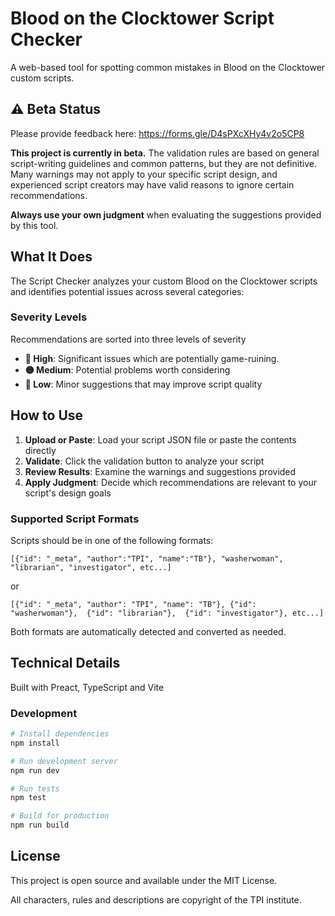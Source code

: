 # Blood on the Clocktower Script Checker

A web-based tool for spotting common mistakes in Blood on the Clocktower custom
scripts.

## ⚠️ Beta Status

Please provide feedback here: https://forms.gle/D4sPXcXHy4v2o5CP8

**This project is currently in beta.** The validation rules are based on general
script-writing guidelines and common patterns, but they are not definitive. Many
warnings may not apply to your specific script design, and experienced script
creators may have valid reasons to ignore certain recommendations.

**Always use your own judgment** when evaluating the suggestions provided by
this tool.

## What It Does

The Script Checker analyzes your custom Blood on the Clocktower scripts and
identifies potential issues across several categories:

### Severity Levels

Recommendations are sorted into three levels of severity

- **🔴 High**: Significant issues which are potentially game-ruining.
- **🟡 Medium**: Potential problems worth considering
- **🔵 Low**: Minor suggestions that may improve script quality

## How to Use

1. **Upload or Paste**: Load your script JSON file or paste the contents
   directly
2. **Validate**: Click the validation button to analyze your script
3. **Review Results**: Examine the warnings and suggestions provided
4. **Apply Judgment**: Decide which recommendations are relevant to your
   script's design goals

### Supported Script Formats

Scripts should be in one of the following formats:

```
[{"id": "_meta", "author":"TPI", "name":"TB"}, "washerwoman", "librarian", "investigator", etc...]
```

or

```
[{"id": "_meta", "author": "TPI", "name": "TB"}, {"id": "washerwoman"},  {"id": "librarian"},  {"id": "investigator"}, etc...]
```

Both formats are automatically detected and converted as needed.

## Technical Details

Built with Preact, TypeScript and Vite

### Development

```bash
# Install dependencies
npm install

# Run development server
npm run dev

# Run tests
npm test

# Build for production
npm run build
```

## License

This project is open source and available under the MIT License.

All characters, rules and descriptions are copyright of the TPI institute.
